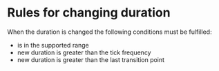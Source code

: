 # Rules for changing duration

When the duration is changed the following conditions must be fulfilled:

- is in the supported range
- new duration is greater than the tick frequency
- new duration is greater than the last transition point
